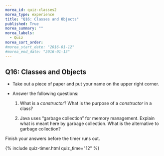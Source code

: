 ```yaml
---
morea_id: quiz-classes2
morea_type: experience
title: "Q16: Classes and Objects"
published: True
morea_summary: ""
morea_labels:
  - Quiz
morea_sort_order:
#morea_start_date: "2016-01-12"
#morea_end_date: "2016-01-13"
---
```


## Q16: Classes and Objects

* Take out a piece of paper and put your name on the upper right corner.

* Answer the following questions:

  1. What is a *constructor*? What is the purpose of a *constructor* in a class?
  
  2. Java uses “garbage collection” for memory management. Explain what is meant here by garbage collection. What is the alternative to garbage collection?
  

Finish your answers before the timer runs out.

{% include quiz-timer.html quiz_time="12" %}



